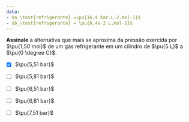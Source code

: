 ```yaml
---
data:
- $a_\text{refrigerante} =\pu{16,4 bar.L-2.mol-1}$
- $b_\text{refrigerante} = \pu{8,4e-2 L.mol-1}$
---
```

**Assinale** a alternativa que mais se aproxima da pressão exercida por $\pu{1,50 mol}$ de um gás refrigerante em um cilindro de $\pu{5 L}$ a $\pu{0 \degree C}$.

- [x] $\pu{5,51 bar}$
- [ ] $\pu{5,81 bar}$
- [ ] $\pu{6,51 bar}$
- [ ] $\pu{6,81 bar}$
- [ ] $\pu{7,51 bar}$


